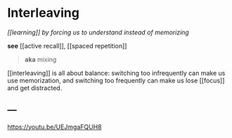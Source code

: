 # Interleaving

_[[learning]] by forcing us to understand instead of memorizing_

**see** [[active recall]], [[spaced repetition]]

> **aka** mixing

[[interleaving]] is all about balance: switching too infrequently can make us use memorization, and switching too frequently can make us lose [[focus]] and get distracted.

## &mdash;

<https://youtu.be/UEJmgaFQUH8>
